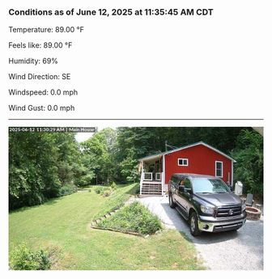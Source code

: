 ### Conditions as of June 12, 2025 at 11:35:45 AM CDT 

Temperature: 89.00 &deg;F

Feels like: 89.00 &deg;F

Humidity: 69%

Wind Direction: SE

Windspeed: 0.0 mph

Wind Gust: 0.0 mph

---

<img src="./images/latest.jpeg"/>

